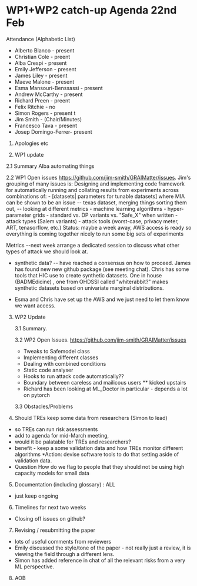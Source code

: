 # WP1+WP2 catch-up Agenda 22nd Feb

Attendance (Alphabetic List)

* Alberto Blanco  - present
* Christian Cole  - preent
* Alba Crespi  - present
* Emily Jefferson  - present
* James Liley  - present
* Maeve Malone  - present
* Esma Mansouri-Benssassi - present
* Andrew McCarthy  - present
* Richard Preen  - preent
* Felix Ritchie  - no
* Simon Rogers - present t
* Jim Smith - (Chair/Minutes)
* Francesco Tava - present
* Josep Domingo-Ferrer- present

1. Apologies etc

2. WP1 update

  2.1 Summary
  Alba automating things

  2.2 WP1 Open issues https://github.com/jim-smith/GRAIMatter/issues.
     Jim's grouping of many issues is:
     Designing and implementing code framework for automatically running and collating results from experiments across combinations of:
      - [datasets| parameters for tunable datasets]  where MIA can be shown to be an issue
        -- texas dataset, merging things sorting them out,
        -- looking at different metrics
      - machine learning algorithms
      - hyper-parameter grids
      - standard vs. DP variants vs. "Safe_X" when written
     - attack types (Salem variants)
     - attack tools (worst-case, privacy meter, ART, tenasorflow, etc.)
    Status: maybe a week away,   AWS access is ready so everything is coming together nicely to run some big sets of experiments

  Metrics --next week arrange a dedicated session to discuss what other types of attack we should look at.

  - synthetic data?
    -- have reached a consensus on how to proceed. James has found new new github package (see meeting chat).  Chris has some tools that HIC use to create synthetic datasets. One in house (BADMEdicine) , one from OHDSSI called "whiterabbit?" makes synthetic datasets based on univariate marginal distributions.

* Esma and Chris have set up the AWS and we just need to let them know we want access.

3. WP2 Update

   3.1 Summary.

   3.2 WP2 Open Issues. https://github.com/jim-smith/GRAIMatter/issues
     - Tweaks to Safemodel class
     - Implementing different classes
     - Dealing with combined conditions
     - Static code analyser
     - Hooks to run attack code automatically??
     - Boundary between careless and mailicous users
     ** kicked upstairs
     * Richard has been looking at ML_Doctor in particular - depends a lot on pytorch

   3.3 Obstacles/Problems


4. Should TREs keep some data from researchers (Simon to lead)
* so TREs can run risk assessments
* add to agenda for mid-March meeting,
* would it be palatable for TREs and researchers?
* benefit - keep a some validation data and how TREs monitor different algorithms
*Action: devise software tools to do that setting aside of validation data.
* Question How do we flag to people that they should not be using high capacity models for small data


5. Documentation (including glossary) : ALL
* just keep ongoing

6. Timelines for next two weeks


* Closing off issues on github?


7. Revising  / resubmitting the paper

* lots of useful comments from reviewers
* Emily discussed the style/tone of the paper - not really just a review, it is viewing the field through a different lens.
* Simon has added reference in chat of all the relevant risks from a very ML perspective.



8. AOB
